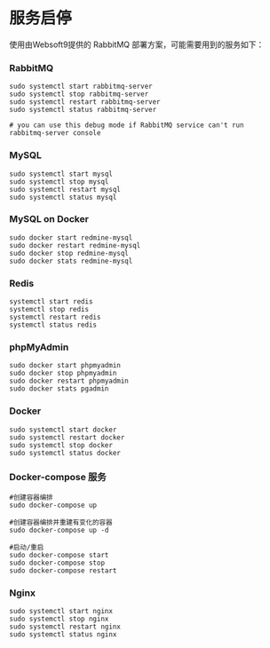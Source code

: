 # 服务启停

使用由Websoft9提供的 RabbitMQ 部署方案，可能需要用到的服务如下：

### RabbitMQ

```shell
sudo systemctl start rabbitmq-server
sudo systemctl stop rabbitmq-server
sudo systemctl restart rabbitmq-server
sudo systemctl status rabbitmq-server

# you can use this debug mode if RabbitMQ service can't run
rabbitmq-server console
```

### MySQL

```shell
sudo systemctl start mysql
sudo systemctl stop mysql
sudo systemctl restart mysql
sudo systemctl status mysql
```

### MySQL on Docker

```shell
sudo docker start redmine-mysql
sudo docker restart redmine-mysql
sudo docker stop redmine-mysql
sudo docker stats redmine-mysql
```

### Redis

```shell
systemctl start redis
systemctl stop redis
systemctl restart redis
systemctl status redis
```

### phpMyAdmin

```shell
sudo docker start phpmyadmin
sudo docker stop phpmyadmin
sudo docker restart phpmyadmin
sudo docker stats pgadmin
```

### Docker

```shell
sudo systemctl start docker
sudo systemctl restart docker
sudo systemctl stop docker
sudo systemctl status docker
```

### Docker-compose 服务

```
#创建容器编排
sudo docker-compose up

#创建容器编排并重建有变化的容器
sudo docker-compose up -d

#启动/重启
sudo docker-compose start
sudo docker-compose stop
sudo docker-compose restart
```

### Nginx

```shell
sudo systemctl start nginx
sudo systemctl stop nginx
sudo systemctl restart nginx
sudo systemctl status nginx
```
